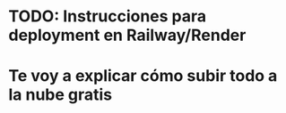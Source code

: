 # TODO: Instrucciones para deployment en Railway/Render
# Te voy a explicar cómo subir todo a la nube gratis
